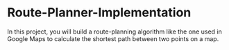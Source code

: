 # Route-Planner-Implementation

In this project, you will build a route-planning algorithm like the one used in Google Maps to calculate the shortest path between two points on a map.
